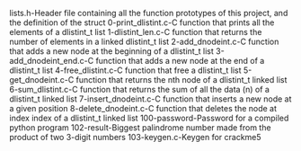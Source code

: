lists.h-Header file containing all the function prototypes of this project, and the definition of the struct
0-print_dlistint.c-C function that prints all the elements of a dlistint_t list
1-dlistint_len.c-C function that returns the number of elements in a linked dlistint_t list
2-add_dnodeint.c-C function that adds a new node at the beginning of a dlistint_t list
3-add_dnodeint_end.c-C function that adds a new node at the end of a dlistint_t list
4-free_dlistint.c-C function that free a dlistint_t list
5-get_dnodeint.c-C function that returns the nth node of a dlistint_t linked list
6-sum_dlistint.c-C function that returns the sum of all the data (n) of a dlistint_t linked list
7-insert_dnodeint.c-C function that inserts a new node at a given position
8-delete_dnodeint.c-C function that deletes the node at index index of a dlistint_t linked list
100-password-Password for a compiled python program
102-result-Biggest palindrome number made from the product of two 3-digit numbers
103-keygen.c-Keygen for crackme5
